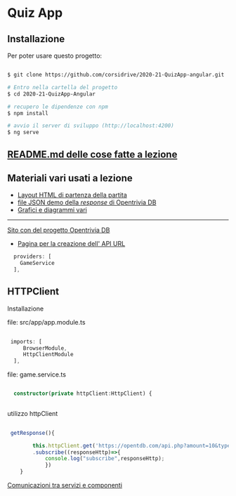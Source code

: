# Quiz App

## Installazione

Per poter usare questo progetto:

```bash

$ git clone https://github.com/corsidrive/2020-21-QuizApp-angular.git

# Entro nella cartella del progetto
$ cd 2020-21-QuizApp-Angular

# recupero le dipendenze con npm
$ npm install

# avvio il server di sviluppo (http://localhost:4200)
$ ng serve

```


## [README.md delle cose fatte a lezione](./__docs__/README.angular.md)

## Materiali vari usati a lezione

- [Layout HTML di partenza della partita](./__docs__/index.html)
- [file JSON demo della *response* di Opentrivia DB](./__docs__/response.json)
- [Grafici e diagrammi vari](./__docs__/png/angular_quiz.component.png)

---

[Sito con del progetto Opentrivia DB](https://opentdb.com/)
- [Pagina per la creazione dell' API URL](https://opentdb.com/api_config.php)


```typescript
  providers: [
    GameService
  ],

```

## HTTPClient

Installazione

file: src/app/app.module.ts

```typescript
 
 imports: [
     BrowserModule,
     HttpClientModule 
  ],

```

file: game.service.ts

```typescript

  constructor(private httpClient:HttpClient) { 
      
```

utilizzo httpClient 

```typescript
 
 getResponse(){

        this.httpClient.get('https://opentdb.com/api.php?amount=10&type=multiple')
        .subscribe((responseHttp)=>{
            console.log("subscribe",responseHttp);
            })
    }

```

[Comunicazioni tra servizi e componenti](https://jasonwatmore.com/post/2019/02/07/angular-7-communicating-between-components-with-observable-subject)


